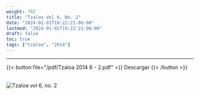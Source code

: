 ```yaml
---
weight: 702
title: "Tzaloa Vol 6, No. 2"
date: "2024-01-01T19:22:21-06:00"
lastmod: "2024-01-01T19:22:21-06:00"
draft: false
toc: true
tags: ["tzaloa", "2014"]
---
```

- - - - - - - - -
{{< button file="/pdf/Tzaloa 2014 6 - 2.pdf" >}}   Descargar {{< /button >}} 
######
![Tzaloa vol 6, no. 2](/images/portada/6-2.jpeg)